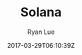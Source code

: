 ---
title: "Solana"
github: https://github.com/rlue/jekyll-solana
demo: https://solana.ryanlue.com/
author: Ryan Lue

ssg:
  - Jekyll
cms:
  - No Cms
date: 2017-03-29T06:10:39Z
github_branch: master
description: "A wholesome, flat, sunshiny Jekyll theme"
---